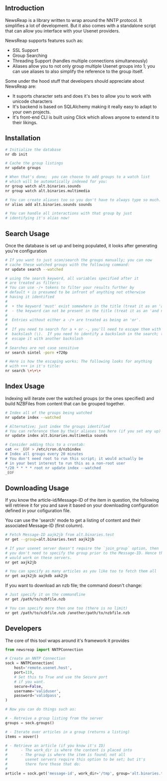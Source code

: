 ## Introduction
NewsReap is a library written to wrap around the NNTP protocol. It simplifies
a lot of development. But it also comes with a standalone script that can allow
you interface with your Usenet providers.

NewsReap supports features such as:
* SSL Support
* Group Searching
* Threading Support (handles multiple connections simultaneously)
* Aliases allow you to not only group multiple Usenet groups into 1; you can use aliases to also simplify the reference to the group itself.

Some under the hood stuff that developers should appreciate about NewsReap are:
* It suports character sets and does it's bes to allow you to work with unicode characters
* It's backend is based on SQLAlchemy making it really easy to adapt to your own projects.
* It's front-end CLI is built using Click which allows anyone to extend it to their likings.

## Installation
```bash
# Initialize the database
nr db init

# Cache the group listings
nr update groups

# When that's done;  you can choose to add groups to a watch list
# which will be automatically indexed for you:
nr group watch alt.binaries.sounds
nr group watch alt.binaries.multimedia

# You can create aliases too so you don't have to always type so much.
nr alias add alt.binaries.sounds sounds

# You can handle all interactions with that group by just
# identifying it's alias now!

```

## Search Usage
Once the database is set up and being populated, it looks after
generating you're configuration
```bash
# If you want to just scan/search the groups manually; you can now
# cache these watched groups with the following command:
nr update search --watched

# using the search keyword, all variables specified after it
# are treated as filters:
# You can use -/+ tokens to filter your results further by
# default + is presumed to be infront of anything not otherwise
# having it identified
#
#  + the keyword 'must' exist somewhere in the title (treat it as an 'and')
#  - the keyword can not be present in the title (treat it as an 'and not')
#
#  Entries without either a -/+ are treated as being an 'or'.
#
#  If you need to search for a + or -, you'll need to escape them with a
#  backslash (\).  If you need to identify a backslash in the search; then
#  escape it with another backslash
#
# Searches are not case sensitive
nr search sintel -porn +720p

# Here is how the escaping works; The following looks for anything
# with +++ in it's title:
nr search \+\+\+
```

## Index Usage
Indexing will iterate over the watched groups (or the ones specified)
and build NZBFiles from content that can be grouped together.

```bash
# Index all of the groups being watched
nr update index --watched

# Alternative; just index the groups identified
# You can reference them by their aliases too here (if you set any up)
nr update index alt.binaries.multimedia sounds

# Consider adding this to a crontab:
cat << _EOF > /etc/cron.d/nzbindex
# Index all groups every 20 minutes
# You don't need root to run this script; it would actually be
# in your best interest to run this as a non-root user
*/20 * * * * root nr update index --watched
_EOF
```

## Downloading Usage
If you know the article-id/Message-ID of the item in question, the following
will retrieve it for you and save it based on your downloading configuration
defined in your cofiguration file.

You can use the 'search' mode to get a listing of content and their associated
Message-ID (first column).

```bash
# Fetch Message-ID aajk2jb from alt.binaries.test
nr get --group=alt.binaries.test aajk2jb

# If your usenet server doesn't require the `join_group` option, then
# you don't need to specify the group prior to the Message-ID. Hence this
# would work on these servers.
nr get aajk2jb

# You can specify as many articles as you like too to fetch them all
nr get aajk2jb aajkdb aak2jb
```
If you want to download an nzb file; the command doesn't change:
```bash
# Just specify it on the commandline
nr get /path/to/nzbfile.nzb

# You can specify more then one too (there is no limit)
nr get /path/to/nzbfile.nzb /another/path/to/nzbfile.nzb
```

## Developers
The core of this tool wraps around it's framework it provides

```python
from newsreap import NNTPConnection

# Create an NNTP Connection
sock = NNTPConnection(
    host='remote.usenet.host',
    port=119,
    # Set this to True and use the Secure port
    # if you want.
    secure=False,
    username='validuser',
    password='validpass',
)

# Now you can do things such as:

# - Retreive a group listing from the server
groups = sock.groups()

# - Iterate over articles in a group (returns a listing)
items = xover()

# - Retrieve an article (if you know it's ID)
#      - The work_dir is where the content is placed into
#      - The group is where the item is found; not all
#        usenet servers require this option to be set; but it's
#        there fore those that do:
#
article = sock.get('message-id', work_dir='/tmp', group='alt.binaries.test')
```
